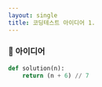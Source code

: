 ```yaml
---
layout: single
title: 코딩테스트 아이디어 1. 
---
```


### 🚀 아이디어


```python
def solution(n):
    return (n + 6) // 7
```
